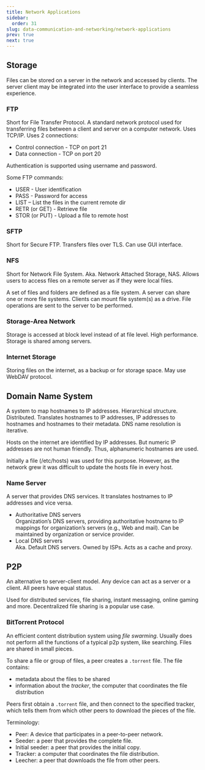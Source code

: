 ```yaml
---
title: Network Applications
sidebar:
  order: 31
slug: data-communication-and-networking/network-applications
prev: true
next: true
---
```


## Storage

Files can be stored on a server in the network and accessed by clients. The server client may be integrated into the user interface to provide a seamless experience.

### FTP

Short for File Transfer Protocol. A standard network protocol used for transferring files between a client and server on a computer network. Uses TCP/IP. Uses 2 connections:
- Control connection - TCP on port 21
- Data connection - TCP on port 20

Authentication is supported using username and password.

Some FTP commands:
- USER <username> - User identification
- PASS <password> - Password for access
- LIST – List the files in the current remote dir
- RETR (or GET) <filename> - Retrieve file
- STOR (or PUT) <filename> - Upload a file to remote host

### SFTP

Short for Secure FTP. Transfers files over TLS. Can use GUI interface.

### NFS

Short for Network File System. Aka. Network Attached Storage, NAS. Allows users to access files on a remote server as if they were local files.

A set of files and folders are defined as a file system. A server can share one or more file systems. Clients can mount file system(s) as a drive. File operations are sent to the server to be performed.

###  Storage-Area Network

Storage is accessed at block level instead of at file level. High performance. Storage is shared among servers.

### Internet Storage

Storing files on the internet, as a backup or for storage space. May use WebDAV protocol.

## Domain Name System

A system to map hostnames to IP addresses. Hierarchical structure. Distributed. Translates hostnames to IP addresses, IP addresses to hostnames and hostnames to their metadata. DNS name resolution is iterative.

Hosts on the internet are identified by IP addresses. But numeric IP addresses are not human friendly. Thus, alphanumeric hostnames are used.

Initially a file (/etc/hosts) was used for this purpose. However, as the network grew it was difficult to update
the hosts file in every host.

### Name Server

A server that provides DNS services. It translates hostnames to IP addresses and vice versa.

- Authoritative DNS servers   
  Organization’s DNS servers, providing authoritative hostname to IP mappings for organization’s servers (e.g., Web and mail). Can be maintained by organization or service provider.
- Local DNS servers   
  Aka. Default DNS servers. Owned by ISPs. Acts as a cache and proxy.

## P2P

An alternative to server-client model. Any device can act as a server or a client. All peers have equal status.

Used for distributed services, file sharing, instant messaging, online gaming and more. Decentralized file sharing is a popular use case.

### BitTorrent Protocol

An efficient content distribution system using _file swarming_. Usually does not perform all the functions of a typical p2p system, like searching. Files are shared in small pieces.

To share a file or group of files, a peer creates a `.torrent` file. The file contains:
- metadata about the files to be shared
- information about the _tracker_, the computer that coordinates the file distribution

Peers first obtain a `.torrent` file, and then connect to the specified tracker, which tells them from which other peers to download the pieces of the file.

Terminology:
- Peer: A device that participates in a peer-to-peer network.
- Seeder: a peer that provides the complete file.
- Initial seeder: a peer that provides the initial copy.
- Tracker: a computer that coordinates the file distribution.
- Leecher: a peer that downloads the file from other peers.
